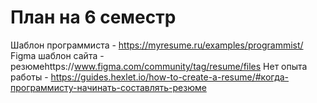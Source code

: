 # План на 6 семестр
Шаблон программиста - https://myresume.ru/examples/programmist/ 
Figma шаблон сайта - резюмеhttps://www.figma.com/community/tag/resume/files
Нет опыта работы - https://guides.hexlet.io/how-to-create-a-resume/#когда-программисту-начинать-составлять-резюме 
